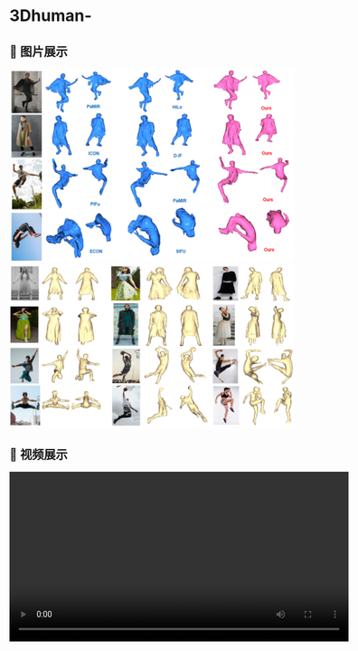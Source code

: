 # 3Dhuman-
## 📸 图片展示
![Image 1](comparsion.PNG)
![Image 2](pose.PNG)
## 🎥 视频展示
<video src="https://github.com/ZongguoMo/3Dhuman-/merged_output_004.mp4" width="600" controls></video>




